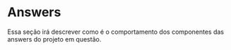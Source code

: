 # Answers

Essa seção irá descrever como é o comportamento dos componentes das answers do projeto em questão.

